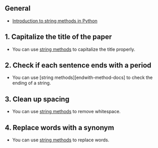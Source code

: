 ## General

- [Introduction to string methods in Python][string-method-docs]

## 1. Capitalize the title of the paper

- You can use [string methods][title-method-docs] to capitalize the title properly.

## 2. Check if each sentence ends with a period

- You can use [string methods][endwith-method-docs] to check the ending of a string.

## 3. Clean up spacing

- You can use [string methods][strip-method-docs] to remove whitespace.

## 4. Replace words with a synonym

- You can use [string methods][replace-method-docs] to replace words.

[string-method-docs]: https://docs.python.org/3/library/stdtypes.html#string-methods
[title-method-docs]: https://docs.python.org/3/library/stdtypes.html#str.title
[endswith-method-docs]: https://docs.python.org/3/library/stdtypes.html#str.endswith
[strip-method-docs]: https://docs.python.org/3/library/stdtypes.html#str.strip
[replace-method-docs]: https://docs.python.org/3/library/stdtypes.html#str.replace

